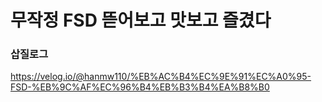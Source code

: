 # 무작정 FSD 뜯어보고 맛보고 즐겼다 
### 삽질로그 
https://velog.io/@hanmw110/%EB%AC%B4%EC%9E%91%EC%A0%95-FSD-%EB%9C%AF%EC%96%B4%EB%B3%B4%EA%B8%B0

